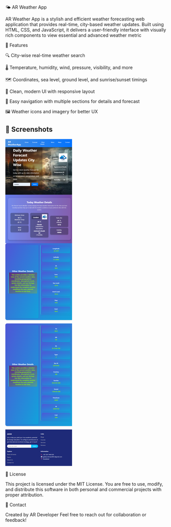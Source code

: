 🌤️ AR Weather App

AR Weather App is a stylish and efficient weather forecasting web application that provides real-time, city-based weather updates. Built using HTML, CSS, and JavaScript, it delivers a user-friendly interface with visually rich components to view essential and advanced weather metric




📌 Features

🔍 City-wise real-time weather search

🌡️ Temperature, humidity, wind, pressure, visibility, and more

🗺️ Coordinates, sea level, ground level, and sunrise/sunset timings

🌈 Clean, modern UI with responsive layout

🧠 Easy navigation with multiple sections for details and forecast

🖼️ Weather icons and imagery for better UX

## 📸 Screenshots

![Weather App Screenshot](weather-2.png)



📄 License

This project is licensed under the MIT License.
You are free to use, modify, and distribute this software in both personal and commercial projects with proper attribution.

📧 Contact

Created by AR Developer
Feel free to reach out for collaboration or feedback!
